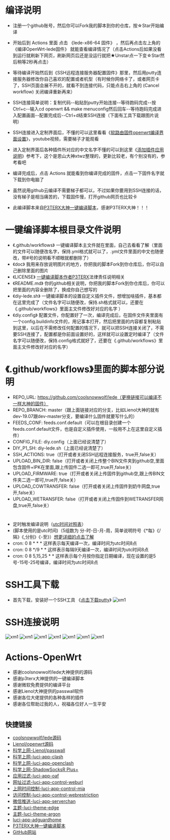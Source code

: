         
# 编译说明
- 注册一个github账号，然后你可以Fork我的脚本到你的仓库，按☆Star开始编译

- 开始后到 Actions 里面 点击 《lede-x86-64 固件》 ，然后再点击左上角的 《编译OpenWrt-lede固件》 就能查看编译情况了（点击Actions后如果没看到运行就刷新下网页，刷新网页后还是没运行就把★Unstar点一下变☆Star然后稍等2秒再点击）

- 等待编译开始然后到《SSH远程连接服务器配置固件》那里，然后用putty连接服务器修改你自己喜欢的配置或者机型（有时候你网络卡了，或者网页卡了，SSH页面会展不开的，就看不到连接代码，只能点击右上角的 (Cancel workflow) 关闭编译重新再来）

- SSH连接简单说明：复制代码--粘贴到putty开始连接--等待跑码完成--按Ctrl+c--输入cd openwrt && make menuconfig然后回车--等待跑码完成进入配置画面--配置完成后--Ctrl+d结束SSH连接（下面有工具下载跟图片说明）

- SSH连接进入定制界面后，不懂的可以这里看看《[软路由固件openwrt编译界面设置](https://www.youtube.com/watch?v=jEE_J6-4E3Y)》，youtube视频，需要梯子才能观看

- 进入定制界面后各种插件所对应的中文名字不懂的可以到这里《[添加插件应用说明](https://www.right.com.cn/forum/thread-3682029-1-1.html)》参考下，这个是恩山大神xtwz整理的，更新比较老，有个别没有的，参考看吧

- 编译完成后，点击 Actions 就能看到你编译完成的固件，点击一下固件名字就下载到你电脑了

- 虽然说用github云编译不需要梯子都可以，不过如果你要用到SSH连接的话，没有梯子是相当痛苦的，下载固件慢，打开github网页也比较卡

- 此编译脚本来自[P3TERX大神一键编译脚本](https://github.com/P3TERX/Actions-OpenWrt)，感谢P3TERX大神！！！
# 

# 一键编译脚本根目录文件说明
- 《.github/workflows》   一键编译脚本主文件就在里面，自己去看看了解（里面的文件可以随便改名字，保持.yml格式就可以了，.yml文件里面的中文也随便改，带#号的说明看不顺眼就都删除了）
- 《doc》   我用来存放说明图片的地方，你把我的脚本Fork到你仓库后，你可以自己删除里面的图片
- 《LICENSE》   [一键编译脚本作者P3TERX](https://github.com/P3TERX/Actions-OpenWrt)法律责任说明相关
- 《README.md》    你的github相关说明，你把我的脚本Fork到你仓库后，你可以把里面的内容全删除了，换成你自己想写的
- 《diy-lede.sh》    一键编译脚本的设置自定义插件文件，想增加啥插件，基本都在这里完成了（文件名字可以随便改，保持.sh格式就可以，还要在《.github/workflows》里面主文件修改好对应的名字 ）
- 《diy.config》    配置文件，你配置好了一次，编译完成后，在固件文件夹里面有一个config.buildinfo文件的，用记事本打开，然后把里面的内容都复制粘贴到这里，以后在不需修改任何配置的情况下，就可以把SSH连接关闭了，不需要SSH连接了，配置都是你前面设置好的，这样就可以设置定时编译了（文件名字可以随便改，保持.config格式就好了，还要在《.github/workflows》里面主文件修改好对应的名字）
# 

# 《.github/workflows》里面的脚本部分说明
- REPO_URL: https://github.com/coolsnowwolf/lede（更换链接可以编译不一样大神的固件）
- REPO_BRANCH: master（跟上面链接对应的分支，比如Lienol大神的就有dev-19.07跟dev-master分支，要编译什么固件就要写什么的）
- FEEDS_CONF: feeds.conf.default（可以在根目录创建一个feeds.conf.default文件，也是自定义插件使用，一般用不上在这里自定义插件）
- CONFIG_FILE: diy.config（上面已经说清楚了）
- DIY_P1_SH: diy-lede.sh（上面已经说清楚了）
- SSH_ACTIONS: true（打开或者关闭SSH远程连接服务，true开,false关）
- UPLOAD_BIN_DIR: false（打开或者关闭上传整个BIN文件夹到github空,里面包含固件+IPK在里面,跟上传固件二选一即可,true开,false关）
- UPLOAD_FIRMWARE: true（打开或者关闭上传固件到github空,跟上传BIN文件夹二选一即可,true开,false关）
- UPLOAD_COWTRANSFER: false（打开或者关闭上传固件到奶牛网盘,true开,false关）
- UPLOAD_WETRANSFER: false（打开或者关闭上传固件到WETRANSFER网盘,true开,false关）
# 
- 定时触发编译说明（[utc时间对照表](https://time.is/UTC)）
- (脚本使用的是utc时间)（5组数为 分-时-日-月-周，简单说明符号《*每》《/隔》《,分别》《-至》）[想更详细的点击了解](http://linux.vbird.org/linux_basic/0430cron.php)
- cron: 0 8 * * *              这样表示每天编译一次，编译时间为utc时间8点
- cron: 0 8 */9 * *            这样表示每隔9天编译一次，编译时间为utc时间8点
- cron: 0 8 5,15,25 * *        这样表示每个月按你指定日期编译，现在设置的是5号-15号-25号编译，编译时间为utc时间8点
# 

# SSH工具下载
- 首先下载，安装好一个SSH工具 《[点击下载putty](https://www.chiark.greenend.org.uk/~sgtatham/putty/releases/0.74.html)》
![xm1](doc/111.png)

# 
# SSH连接说明
![xm1](doc/01.png)
![xm1](doc/02.png)
![xm1](doc/03.png)
![xm1](doc/04.png)
![xm1](doc/05.png)
![xm1](doc/06.png)
![xm1](doc/07.png)

# 
# Actions-OpenWrt

- 感谢coolsnowwolf/lede大神提供的源码
- 感谢p3terx大神提供的一键编译脚本
- 感谢微软免费提供的编译平台
- 感谢Lienol大神提供的passwall软件
- 感谢各位大佬提供的各种各样的插件
- 感谢各位帮助过我的人，祝福各位好人一生平安


# 
## 快捷链接

- [coolsnowwolf/lede源码](https://github.com/coolsnowwolf/lede.git)
- [Lienol/openwrt源码](https://github.com/Lienol/openwrt.git)
- [科学上网-Lienol/passwall](https://github.com/Lienol/openwrt-package.git)
- [科学上网-luci-app-clash](https://github.com/frainzy1477/luci-app-clash.git)
- [科学上网-luci-app-openclash](https://github.com/awesome-openwrt/luci-app-openclash)
- [科学上网-ShadowSocksR Plus+](https://github.com/fw876/helloworld.git)
- [应用过滤-luci-app-oaf](https://github.com/destan19/OpenAppFilter.git)
- [网址过滤-luci-app-control-weburl](https://github.com/lariboo/luci-app-control-weburl.git)
- [上网时间控制-luci-app-control-mia](https://github.com/lariboo/luci-app-control-mia.git)
- [访问控制-luci-app-control-webrestriction](https://github.com/lariboo/luci-app-control-webrestriction.git)
- [微信推送-luci-app-serverchan](https://github.com/tty228/luci-app-serverchan.git)
- [主题-luci-theme-edge](https://github.com/garypang13/luci-theme-edge/tree/18.06)
- [主题-luci-theme-argon](https://github.com/jerrykuku/luci-theme-argon/tree/18.06)
- [luci-app-adguardhome](https://github.com/rufengsuixing/luci-app-adguardhome.git)
- [P3TERX大神一键编译脚本](https://github.com/P3TERX/Actions-OpenWrt)
- [GitHub网站](https://github.com)
